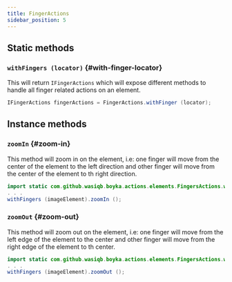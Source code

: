 ```yaml
---
title: FingerActions
sidebar_position: 5
---
```


## Static methods

### `withFingers (locator)` {#with-finger-locator}

This will return `IFingerActions` which will expose different methods to handle all finger related actions on an element.

```java
IFingerActions fingerActions = FingerActions.withFinger (locator);
```

## Instance methods

### `zoomIn` {#zoom-in}

This method will zoom in on the element, i.e: one finger will move from the center of the element to the left direction and other finger will move from the center of the element to th right direction.

```java
import static com.github.wasiqb.boyka.actions.elements.FingersActions.withFingers;
. . .
withFingers (imageElement).zoomIn ();
```

### `zoomOut` {#zoom-out}

This method will zoom out on the element, i.e: one finger will move from the left edge of the element to the center and other finger will move from the right edge of the element to th center.

```java
import static com.github.wasiqb.boyka.actions.elements.FingersActions.withFingers;
. . .
withFingers (imageElement).zoomOut ();
```
